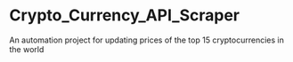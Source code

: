 # Crypto_Currency_API_Scraper
An automation project for updating prices of the top 15 cryptocurrencies in the world
